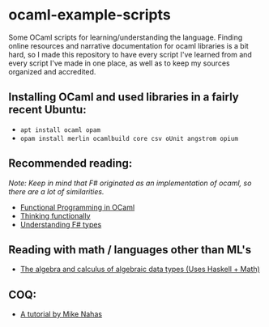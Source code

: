 ocaml-example-scripts
=====================

Some OCaml scripts for learning/understanding the language. Finding online 
resources and narrative documentation for ocaml libraries is a bit hard, 
so I made this repository to have every script I've learned from and every 
script I've made in one place, as well as to keep my sources organized and
accredited.

Installing OCaml and used libraries in a fairly recent Ubuntu:
--------------------------------------------------------------

* `apt install ocaml opam`
* `opam install merlin ocamlbuild core csv oUnit angstrom opium`

Recommended reading:
--------------------

_Note: Keep in mind that F# originated as an implementation of ocaml, so 
there are a lot of similarities._

* [Functional Programming in OCaml](http://www.cs.cornell.edu/courses/cs3110/2019sp/textbook/)
* [Thinking functionally](https://fsharpforfunandprofit.com/series/thinking-functionally.html)
* [Understanding F# types](https://fsharpforfunandprofit.com/series/understanding-fsharp-types.html)

Reading with math / languages other than ML's
---------------------------------------------

* [The algebra and calculus of algebraic data types (Uses Haskell + Math)](https://codewords.recurse.com/issues/three/algebra-and-calculus-of-algebraic-data-types)

COQ:
----

* [A tutorial by Mike Nahas](https://coq.inria.fr/tutorial-nahas)